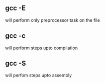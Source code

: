 ## gcc -E
will perform only preprocessor task on the file

## gcc -c
will perform steps upto compilation

## gcc -S
will perfom steps upto assembly


